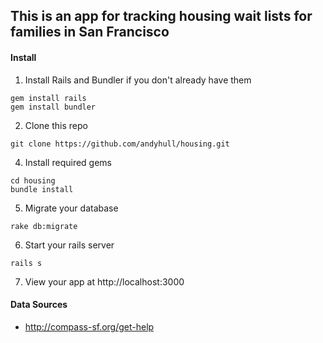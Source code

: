 
## This is an app for tracking housing wait lists for families in San Francisco

#### Install
1) Install Rails and Bundler if you don't already have them
```
gem install rails
gem install bundler
```

2) Clone this repo
```
git clone https://github.com/andyhull/housing.git
```

4) Install required gems
```
cd housing
bundle install
```

5) Migrate your database
```
rake db:migrate
````

6) Start your rails server
```
rails s
```

7) View your app at http://localhost:3000


#### Data Sources
- http://compass-sf.org/get-help